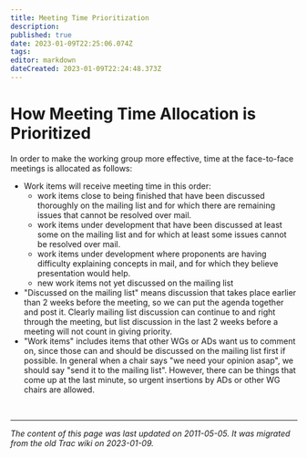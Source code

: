 ```yaml
---
title: Meeting Time Prioritization
description: 
published: true
date: 2023-01-09T22:25:06.074Z
tags: 
editor: markdown
dateCreated: 2023-01-09T22:24:48.373Z
---
```


# How Meeting Time Allocation is Prioritized
In order to make the working group more effective, time at the face-to-face meetings is allocated as follows:

- Work items will receive meeting time in this order:
	- work items close to being finished that have been discussed thoroughly on the mailing list and for which there are remaining issues that cannot be resolved over mail.
	- work items under development that have been discussed at least some on the mailing list and for which at least some issues cannot be resolved over mail.
	- work items under development where proponents are having difficulty explaining concepts in mail, and for which they believe presentation would help.
	- new work items not yet discussed on the mailing list
- "Discussed on the mailing list" means discussion that takes place earlier than 2 weeks before the meeting, so we can put the agenda together and post it. Clearly mailing list discussion can continue to and right through the meeting, but list discussion in the last 2 weeks before a meeting will not count in giving priority.
- "Work items" includes items that other WGs or ADs want us to comment on, since those can and should be discussed on the mailing list first if possible. In general when a chair says "we need your opinion asap", we should say "send it to the mailing list". However, there can be things that come up at the last minute, so urgent insertions by ADs or other WG chairs are allowed.

&nbsp;
&nbsp;
&nbsp;

---

*The content of this page was last updated on 2011-05-05. It was migrated from the old Trac wiki on 2023-01-09.*